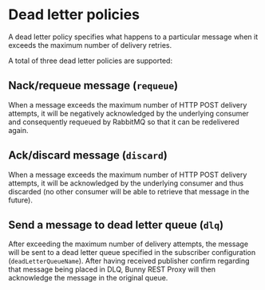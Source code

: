 # Dead letter policies

A dead letter policy specifies what happens to a particular message when it exceeds the maximum number of delivery retries.

A total of three dead letter policies are supported:

## Nack/requeue message (`requeue`)

When a message exceeds the maximum number of HTTP POST delivery attempts, it will be negatively acknowledged by the underlying consumer and consequently requeued by RabbitMQ so that it can be redelivered again.

## Ack/discard message (`discard`)

When a message exceeds the maximum number of HTTP POST delivery attempts, it will be acknowledged by the underlying consumer and thus discarded (no other consumer will be able to retrieve that message in the future).

## Send a message to dead letter queue (`dlq`)

After exceeding the maximum number of delivery attempts, the message will be sent to a dead letter queue specified in the subscriber configuration (`deadLetterQueueName`). After having received publisher confirm regarding that message being placed in DLQ, Bunny REST Proxy will then acknowledge the message in the original queue.